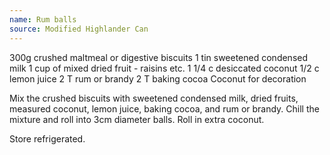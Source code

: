 ```yaml
---
name: Rum balls
source: Modified Highlander Can
---
```


300g crushed maltmeal or digestive biscuits
1 tin sweetened condensed milk
1 cup of mixed dried fruit - raisins etc.
1 1/4 c desiccated coconut
1/2 c lemon juice
2 T rum or brandy
2 T baking cocoa
Coconut for decoration

Mix the crushed biscuits with sweetened condensed milk, dried fruits, measured coconut, lemon juice, baking cocoa, and rum or brandy.  Chill the mixture and roll into 3cm diameter balls.  Roll in extra coconut.  

Store refrigerated.

